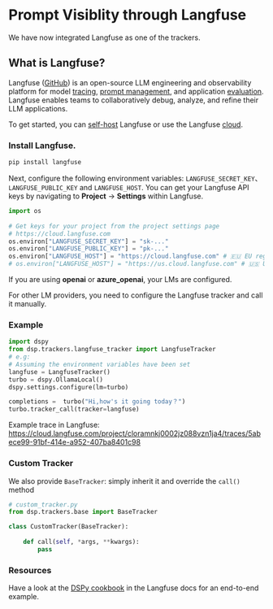 # Prompt Visiblity through Langfuse

We have now integrated Langfuse as one of the trackers.

## What is Langfuse?

Langfuse ([GitHub](https://github.com/langfuse/langfuse)) is an open-source LLM engineering and observability platform for model [tracing](https://langfuse.com/docs/tracing), [prompt management](https://langfuse.com/docs/prompts/get-started), and application [evaluation](https://langfuse.com/docs/scores/overview). Langfuse enables teams to collaboratively debug, analyze, and refine their LLM applications.

To get started, you can [self-host](https://langfuse.com/docs/deployment/self-host) Langfuse or use the Langfuse [cloud](https://cloud.langfuse.com/). 

### Install Langfuse.

```shell
pip install langfuse
```

Next, configure the following environment variables: `LANGFUSE_SECRET_KEY`、`LANGFUSE_PUBLIC_KEY` and `LANGFUSE_HOST`. You can get your Langfuse API keys by navigating to **Project** -> **Settings** within Langfuse.

```python
import os
 
# Get keys for your project from the project settings page
# https://cloud.langfuse.com
os.environ["LANGFUSE_SECRET_KEY"] = "sk-..."
os.environ["LANGFUSE_PUBLIC_KEY"] = "pk-..."
os.environ["LANGFUSE_HOST"] = "https://cloud.langfuse.com" # 🇪🇺 EU region
# os.environ["LANGFUSE_HOST"] = "https://us.cloud.langfuse.com" # 🇺🇸 US region
```

If you are using **openai** or **azure_openai**, your LMs are configured.

For other LM providers, you need to configure the Langfuse tracker and call it manually.

### Example

```python
import dspy
from dsp.trackers.langfuse_tracker import LangfuseTracker
# e.g:
# Assuming the environment variables have been set
langfuse = LangfuseTracker()
turbo = dspy.OllamaLocal()
dspy.settings.configure(lm=turbo)

completions =  turbo("Hi,how's it going today？")
turbo.tracker_call(tracker=langfuse)
```

Example trace in Langfuse: https://cloud.langfuse.com/project/cloramnkj0002jz088vzn1ja4/traces/5abece99-91bf-414e-a952-407ba8401c98

### Custom Tracker

We also provide  `BaseTracker`: simply inherit it and override the `call()` method
```python
# custom_tracker.py
from dsp.trackers.base import BaseTracker

class CustomTracker(BaseTracker):
    
    def call(self, *args, **kwargs):
        pass

```

### Resources

Have a look at the [DSPy cookbook](https://langfuse.com/docs/integrations/dspy) in the Langfuse docs for an end-to-end example.
